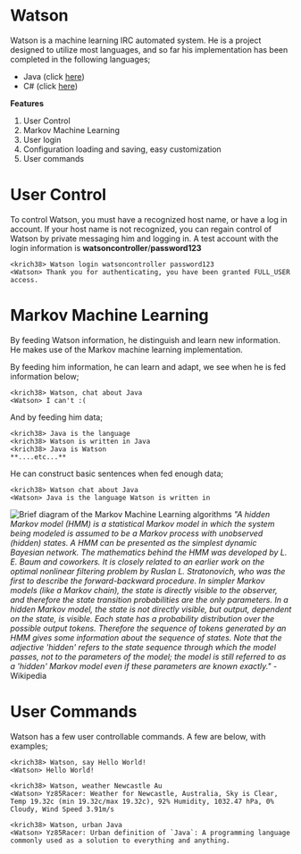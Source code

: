 Watson
===================
Watson is a machine learning IRC automated system. He is a project designed to utilize most languages, and so far his implementation has been completed in the following languages;

 - Java (click [here](https://github.com/krich38/Watson))
 - C# (click [here](https://github.com/krich38/watsonsh))

**Features**

 1. User Control
 2. Markov Machine Learning
 3. User login
 4. Configuration loading and saving, easy customization
 5. User commands

User Control
===================
To control Watson, you must have a recognized host name, or have a log in account. If your host name is not recognized, you can regain control of Watson by private messaging him and logging in. A test account with the login information is **watsoncontroller**/**password123**

    <krich38> Watson login watsoncontroller password123
    <Watson> Thank you for authenticating, you have been granted FULL_USER access.

Markov Machine Learning
===================
By feeding Watson information, he distinguish and learn new information. He makes use of the Markov machine learning implementation. 
    
By feeding him information, he can learn and adapt, we see when he is fed information below;

    <krich38> Watson, chat about Java
    <Watson> I can't :(
 And by feeding him data; 

    <krich38> Java is the language
    <krich38> Watson is written in Java
    <krich38> Java is Watson
    **....etc...**
He can construct basic sentences when fed enough data;
    
    <krich38> Watson chat about Java
    <Watson> Java is the language Watson is written in

![Brief diagram of the Markov Machine Learning algorithms](https://upload.wikimedia.org/wikipedia/commons/thumb/2/2e/HiddenMarkovModel.png/300px-HiddenMarkovModel.png)
*"A hidden Markov model (HMM) is a statistical Markov model in which the system being modeled is assumed to be a Markov process with unobserved (hidden) states. A HMM can be presented as the simplest dynamic Bayesian network. The mathematics behind the HMM was developed by L. E. Baum and coworkers. It is closely related to an earlier work on the optimal nonlinear filtering problem by Ruslan L. Stratonovich, who was the first to describe the forward-backward procedure.
In simpler Markov models (like a Markov chain), the state is directly visible to the observer, and therefore the state transition probabilities are the only parameters. In a hidden Markov model, the state is not directly visible, but output, dependent on the state, is visible. Each state has a probability distribution over the possible output tokens. Therefore the sequence of tokens generated by an HMM gives some information about the sequence of states. Note that the adjective 'hidden' refers to the state sequence through which the model passes, not to the parameters of the model; the model is still referred to as a 'hidden' Markov model even if these parameters are known exactly."* -  Wikipedia

User Commands
===================
Watson has a few user controllable commands. A few are below, with examples;

    <krich38> Watson, say Hello World!
    <Watson> Hello World!

    <krich38> Watson, weather Newcastle Au
    <Watson> Yz85Racer: Weather for Newcastle, Australia, Sky is Clear, Temp 19.32c (min 19.32c/max 19.32c), 92% Humidity, 1032.47 hPa, 0% Cloudy, Wind Speed 3.91m/s

    <krich38> Watson, urban Java
    <Watson> Yz85Racer: Urban definition of `Java`: A programming language commonly used as a solution to everything and anything.